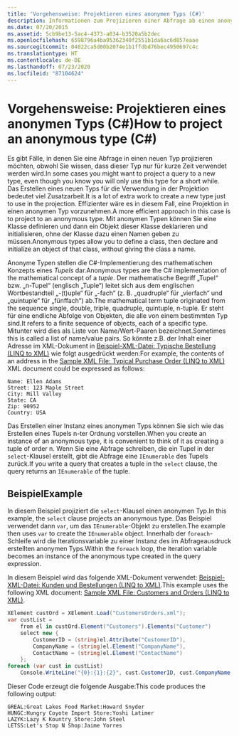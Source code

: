 ```yaml
---
title: 'Vorgehensweise: Projektieren eines anonymen Typs (C#)'
description: Informationen zum Projizieren einer Abfrage ab einen anonymen Typ in C# Es kann einfacher sein, einen anonymen Typ zu verwenden, als einen neuen Typ zu erstellen, der nur kurz verwendet wird.
ms.date: 07/20/2015
ms.assetid: 5cb9be13-5ac4-4373-a034-b3520a5b2dec
ms.openlocfilehash: 6598796a4ba95362340f2551b1da6ac6d857eaae
ms.sourcegitcommit: 04022ca5d00b2074e1b1ffdbd76bec4950697c4c
ms.translationtype: HT
ms.contentlocale: de-DE
ms.lasthandoff: 07/23/2020
ms.locfileid: "87104624"
---
```

# <a name="how-to-project-an-anonymous-type-c"></a><span data-ttu-id="807a0-104">Vorgehensweise: Projektieren eines anonymen Typs (C#)</span><span class="sxs-lookup"><span data-stu-id="807a0-104">How to project an anonymous type (C#)</span></span>
<span data-ttu-id="807a0-105">Es gibt Fälle, in denen Sie eine Abfrage in einen neuen Typ projizieren möchten, obwohl Sie wissen, dass dieser Typ nur für kurze Zeit verwendet werden wird.</span><span class="sxs-lookup"><span data-stu-id="807a0-105">In some cases you might want to project a query to a new type, even though you know you will only use this type for a short while.</span></span> <span data-ttu-id="807a0-106">Das Erstellen eines neuen Typs für die Verwendung in der Projektion bedeutet viel Zusatzarbeit.</span><span class="sxs-lookup"><span data-stu-id="807a0-106">It is a lot of extra work to create a new type just to use in the projection.</span></span> <span data-ttu-id="807a0-107">Effizienter wäre es in diesem Fall, eine Projektion in einen anonymen Typ vorzunehmen.</span><span class="sxs-lookup"><span data-stu-id="807a0-107">A more efficient approach in this case is to project to an anonymous type.</span></span> <span data-ttu-id="807a0-108">Mit anonymen Typen können Sie eine Klasse definieren und dann ein Objekt dieser Klasse deklarieren und initialisieren, ohne der Klasse dazu einen Namen geben zu müssen.</span><span class="sxs-lookup"><span data-stu-id="807a0-108">Anonymous types allow you to define a class, then declare and initialize an object of that class, without giving the class a name.</span></span>  
  
 <span data-ttu-id="807a0-109">Anonyme Typen stellen die C#-Implementierung des mathematischen Konzepts eines *Tupels* dar.</span><span class="sxs-lookup"><span data-stu-id="807a0-109">Anonymous types are the C# implementation of the mathematical concept of a *tuple*.</span></span> <span data-ttu-id="807a0-110">Der mathematische Begriff „Tupel“ bzw. „n-Tupel“ (englisch „Tuple“) leitet sich aus dem englischen Wortbestandteil „-(t)uple“ für „-fach“ (z. B. „quadruple“ für „vierfach“ und „quintuple“ für „fünffach“) ab.</span><span class="sxs-lookup"><span data-stu-id="807a0-110">The mathematical term tuple originated from the sequence single, double, triple, quadruple, quintuple, n-tuple.</span></span> <span data-ttu-id="807a0-111">Er steht für eine endliche Abfolge von Objekten, die alle von einem bestimmten Typ sind.</span><span class="sxs-lookup"><span data-stu-id="807a0-111">It refers to a finite sequence of objects, each of a specific type.</span></span> <span data-ttu-id="807a0-112">Mitunter wird dies als Liste von Name/Wert-Paaren bezeichnet.</span><span class="sxs-lookup"><span data-stu-id="807a0-112">Sometimes this is called a list of name/value pairs.</span></span> <span data-ttu-id="807a0-113">So könnte z.B. der Inhalt einer Adresse im XML-Dokument in [Beispiel-XML-Datei: Typische Bestellung (LINQ to XML)](./sample-xml-file-typical-purchase-order-linq-to-xml-1.md) wie folgt ausgedrückt werden:</span><span class="sxs-lookup"><span data-stu-id="807a0-113">For example, the contents of an address in the [Sample XML File: Typical Purchase Order (LINQ to XML)](./sample-xml-file-typical-purchase-order-linq-to-xml-1.md) XML document could be expressed as follows:</span></span>  
  
```text  
Name: Ellen Adams  
Street: 123 Maple Street  
City: Mill Valley  
State: CA  
Zip: 90952  
Country: USA  
```  
  
 <span data-ttu-id="807a0-114">Das Erstellen einer Instanz eines anonymen Typs können Sie sich wie das Erstellen eines Tupels n-ter Ordnung vorstellen.</span><span class="sxs-lookup"><span data-stu-id="807a0-114">When you create an instance of an anonymous type, it is convenient to think of it as creating a tuple of order n.</span></span> <span data-ttu-id="807a0-115">Wenn Sie eine Abfrage schreiben, die ein Tupel in der `select`-Klausel erstellt, gibt die Abfrage eine `IEnumerable` des Tupels zurück.</span><span class="sxs-lookup"><span data-stu-id="807a0-115">If you write a query that creates a tuple in the `select` clause, the query returns an `IEnumerable` of the tuple.</span></span>  
  
## <a name="example"></a><span data-ttu-id="807a0-116">Beispiel</span><span class="sxs-lookup"><span data-stu-id="807a0-116">Example</span></span>  
 <span data-ttu-id="807a0-117">In diesem Beispiel projiziert die `select`-Klausel einen anonymen Typ.</span><span class="sxs-lookup"><span data-stu-id="807a0-117">In this example, the `select` clause projects an anonymous type.</span></span> <span data-ttu-id="807a0-118">Das Beispiel verwendet dann `var`, um das `IEnumerable`-Objekt zu erstellen.</span><span class="sxs-lookup"><span data-stu-id="807a0-118">The example then uses `var` to create the `IEnumerable` object.</span></span> <span data-ttu-id="807a0-119">Innerhalb der `foreach`-Schleife wird die Iterationsvariable zu einer Instanz des im Abfrageausdruck erstellten anonymen Typs.</span><span class="sxs-lookup"><span data-stu-id="807a0-119">Within the `foreach` loop, the iteration variable becomes an instance of the anonymous type created in the query expression.</span></span>  
  
 <span data-ttu-id="807a0-120">In diesem Beispiel wird das folgende XML-Dokument verwendet: [Beispiel-XML-Datei: Kunden und Bestellungen (LINQ to XML)](./sample-xml-file-customers-and-orders-linq-to-xml-2.md).</span><span class="sxs-lookup"><span data-stu-id="807a0-120">This example uses the following XML document: [Sample XML File: Customers and Orders (LINQ to XML)](./sample-xml-file-customers-and-orders-linq-to-xml-2.md).</span></span>  
  
```csharp  
XElement custOrd = XElement.Load("CustomersOrders.xml");  
var custList =  
    from el in custOrd.Element("Customers").Elements("Customer")  
    select new {  
        CustomerID = (string)el.Attribute("CustomerID"),  
        CompanyName = (string)el.Element("CompanyName"),  
        ContactName = (string)el.Element("ContactName")  
    };  
foreach (var cust in custList)  
    Console.WriteLine("{0}:{1}:{2}", cust.CustomerID, cust.CompanyName, cust.ContactName);  
```  
  
 <span data-ttu-id="807a0-121">Dieser Code erzeugt die folgende Ausgabe:</span><span class="sxs-lookup"><span data-stu-id="807a0-121">This code produces the following output:</span></span>  
  
```output  
GREAL:Great Lakes Food Market:Howard Snyder  
HUNGC:Hungry Coyote Import Store:Yoshi Latimer  
LAZYK:Lazy K Kountry Store:John Steel  
LETSS:Let's Stop N Shop:Jaime Yorres  
```  
  